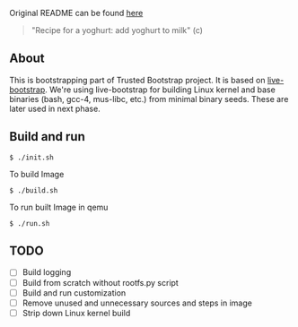 Original README can be found [here](https://github.com/fosslinux/live-bootstrap/blob/master/README.rst)
> "Recipe for a yoghurt: add yoghurt to milk" (c)

## About

This is bootstrapping part of Trusted Bootstrap project. It is based on [live-bootstrap](https://github.com/fosslinux/live-bootstrap). We're using live-bootstrap for building Linux kernel and base binaries (bash, gcc-4, mus-libc, etc.) from minimal binary seeds. These are later used in next phase.

## Build and run

```console
$ ./init.sh
```
To build Image
```console
$ ./build.sh
```
To run built Image in qemu
```console
$ ./run.sh
```

## TODO

- [ ] Build logging
- [ ] Build from scratch without rootfs.py script
- [ ] Build and run customization
- [ ] Remove unused and unnecessary sources and steps in image
- [ ] Strip down Linux kernel build
